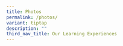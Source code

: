 ```yaml
---
title: Photos
permalink: /photos/
variant: tiptap
description: ""
third_nav_title: Our Learning Experiences
---
```

